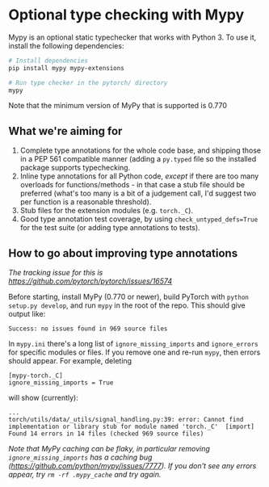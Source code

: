 # Optional type checking with Mypy

Mypy is an optional static typechecker that works with Python 3.
To use it, install the following dependencies:

```bash
# Install dependencies
pip install mypy mypy-extensions

# Run type checker in the pytorch/ directory
mypy
```

Note that the minimum version of MyPy that is supported is 0.770


## What we're aiming for

1. Complete type annotations for the whole code base, and shipping those in a
   PEP 561 compatible manner (adding a `py.typed` file so the installed package
   supports typechecking.
2. Inline type annotations for all Python code, _except_ if there are too many
   overloads for functions/methods - in that case a stub file should be
   preferred (what's too many is a bit of a judgement call, I'd suggest two per
   function is a reasonable threshold).
3. Stub files for the extension modules (e.g. `torch._C`).
4. Good type annotation test coverage, by using `check_untyped_defs=True` for
   the test suite (or adding type annotations to tests).


## How to go about improving type annotations

_The tracking issue for this is
https://github.com/pytorch/pytorch/issues/16574_

Before starting, install MyPy (0.770 or newer), build PyTorch with `python
setup.py develop`, and run `mypy` in the root of the repo. This should give
output like:

```
Success: no issues found in 969 source files
```

In `mypy.ini` there's a long list of `ignore_missing_imports` and
`ignore_errors` for specific modules or files. If you remove one and re-run
`mypy`, then errors should appear. For example, deleting

```
[mypy-torch._C]
ignore_missing_imports = True
```

will show (currently):

```
...
torch/utils/data/_utils/signal_handling.py:39: error: Cannot find implementation or library stub for module named 'torch._C'  [import]
Found 14 errors in 14 files (checked 969 source files)
```

_Note that MyPy caching can be flaky, in particular removing
`ignore_missing_imports` has a caching bug
(https://github.com/python/mypy/issues/7777). If you don't see any errors
appear, try `rm -rf .mypy_cache` and try again._
